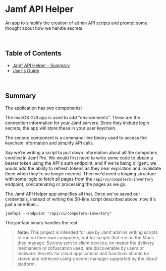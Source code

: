 # Jamf API Helper

An app to simplify the creation of admin API scripts and prompt some thought about how we handle secrets. 


&nbsp;

## Table of Contents

- [Jamf API Helper - Summary](#jamf-api-helper)
- [User's Guide](../../wiki)


&nbsp;

## Summary

The application has two components:

The macOS GUI app is used to add  "environments". These are the connection information for your Jamf servers. Since they include login secrets, the app will store these in your user keychain. 

The second component is a command-line binary used to access the keychain information and simplify API calls. 

Say we're writing a script to pull down information about all the computers enrolled in Jamf Pro. We would first need to write some code to obtain a bearer token using the API's auth endpoint, and if we're being diligent, we would add the ability to refresh tokens as they near expiration and invalidate them when they're no longer needed. Then we'd need a looping structure with some logic to fetch all pages from the `/api/v1/computers-inventory` endpoint, concatenating or processing the pages as we go. 

The Jamf API Helper app simplifies all that. Once we've saved our credentials, instead of writing the 50-line script described above, now it's just a one-liner...

`jamfapi --endpoint "/api/v1/computers-inventory"`

The jamfapi binary handles the rest. 

> **Note:** This project is intended for use by Jamf admins writing scripts to run on their own computers, not for scripts that run on the Macs they manage. Secrets sent to client devices, no matter the delivery mechanism or obfuscation used, are discoverable by users or malware. Secrets for cloud applications and functions should be stored and retrieved using a secret manager supported by the cloud platform. 


&nbsp;
